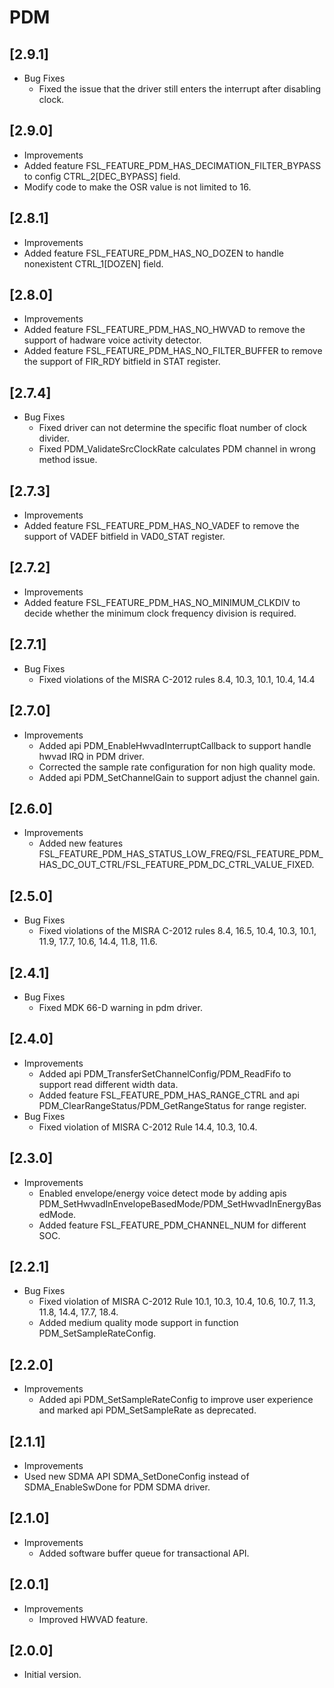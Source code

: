 # PDM

## [2.9.1]

- Bug Fixes
  - Fixed the issue that the driver still enters the interrupt after disabling clock.

## [2.9.0]

- Improvements
- Added feature FSL_FEATURE_PDM_HAS_DECIMATION_FILTER_BYPASS to config CTRL_2[DEC_BYPASS] field.
- Modify code to make the OSR value is not limited to 16.

## [2.8.1]

- Improvements
- Added feature FSL_FEATURE_PDM_HAS_NO_DOZEN to handle nonexistent CTRL_1[DOZEN] field.

## [2.8.0]

- Improvements
- Added feature FSL_FEATURE_PDM_HAS_NO_HWVAD to remove the support of hadware voice activity detector.
- Added feature FSL_FEATURE_PDM_HAS_NO_FILTER_BUFFER to remove the support of FIR_RDY bitfield in STAT register.

## [2.7.4]

- Bug Fixes
  - Fixed driver can not determine the specific float number of clock divider.
  - Fixed PDM_ValidateSrcClockRate calculates PDM channel in wrong method issue.

## [2.7.3]

- Improvements
- Added feature FSL_FEATURE_PDM_HAS_NO_VADEF to remove the support of VADEF bitfield in VAD0_STAT register.

## [2.7.2]

- Improvements
- Added feature FSL_FEATURE_PDM_HAS_NO_MINIMUM_CLKDIV to decide whether the minimum clock frequency division is required.

## [2.7.1]

- Bug Fixes
  - Fixed violations of the MISRA C-2012 rules 8.4, 10.3, 10.1, 10.4, 14.4

## [2.7.0]

- Improvements
  - Added api PDM_EnableHwvadInterruptCallback to support handle hwvad IRQ in PDM driver.
  - Corrected the sample rate configuration for non high quality mode.
  - Added api PDM_SetChannelGain to support adjust the channel gain.

## [2.6.0]

- Improvements
  - Added new features
    FSL_FEATURE_PDM_HAS_STATUS_LOW_FREQ/FSL_FEATURE_PDM_HAS_DC_OUT_CTRL/FSL_FEATURE_PDM_DC_CTRL_VALUE_FIXED.

## [2.5.0]

- Bug Fixes
  - Fixed violations of the MISRA C-2012 rules 8.4, 16.5, 10.4, 10.3, 10.1, 11.9, 17.7, 10.6, 14.4, 11.8, 11.6.

## [2.4.1]

- Bug Fixes
  - Fixed MDK 66-D warning in pdm driver.

## [2.4.0]

- Improvements
  - Added api PDM_TransferSetChannelConfig/PDM_ReadFifo to support read different width data.
  - Added feature FSL_FEATURE_PDM_HAS_RANGE_CTRL and api PDM_ClearRangeStatus/PDM_GetRangeStatus for range register.
- Bug Fixes
  - Fixed violation of MISRA C-2012 Rule 14.4, 10.3, 10.4.

## [2.3.0]

- Improvements
  - Enabled envelope/energy voice detect mode by adding apis PDM_SetHwvadInEnvelopeBasedMode/PDM_SetHwvadInEnergyBasedMode.
  - Added feature FSL_FEATURE_PDM_CHANNEL_NUM for different SOC.

## [2.2.1]

- Bug Fixes
  - Fixed violation of MISRA C-2012 Rule 10.1, 10.3, 10.4, 10.6, 10.7, 11.3, 11.8, 14.4, 17.7, 18.4.
  - Added medium quality mode support in function PDM_SetSampleRateConfig.

## [2.2.0]

- Improvements
  - Added api PDM_SetSampleRateConfig to improve user experience and marked api PDM_SetSampleRate as deprecated.

## [2.1.1]

- Improvements
- Used new SDMA API SDMA_SetDoneConfig instead of SDMA_EnableSwDone for PDM
  SDMA driver.

## [2.1.0]

- Improvements
  - Added software buffer queue for transactional API.

## [2.0.1]

- Improvements
  - Improved HWVAD feature.

## [2.0.0]

- Initial version.
